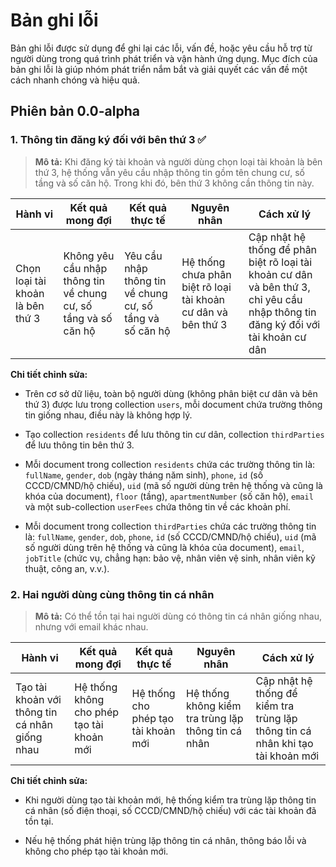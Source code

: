 # Bản ghi lỗi 

Bản ghi lỗi được sử dụng để ghi lại các lỗi, vấn đề, hoặc yêu cầu hỗ trợ từ người dùng trong quá trình phát triển và vận hành ứng dụng. Mục đích của bản ghi lỗi là giúp nhóm phát triển nắm bắt và giải quyết các vấn đề một cách nhanh chóng và hiệu quả.


## Phiên bản 0.0-alpha

### 1. Thông tin đăng ký đối với bên thứ 3 ✅

> **Mô tả:** Khi đăng ký tài khoản và người dùng chọn loại tài khoản là bên thứ 3, hệ thống vẫn yêu cầu nhập thông tin gồm tên chung cư, số tầng và số căn hộ. Trong khi đó, bên thứ 3 không cần thông tin này.

| Hành vi | Kết quả mong đợi | Kết quả thực tế | Nguyên nhân | Cách xử lý |
|---------|------------------|-----------------|------------|------------|
| Chọn loại tài khoản là bên thứ 3 | Không yêu cầu nhập thông tin về chung cư, số tầng và số căn hộ | Yêu cầu nhập thông tin về chung cư, số tầng và số căn hộ | Hệ thống chưa phân biệt rõ loại tài khoản cư dân và bên thứ 3 | Cập nhật hệ thống để phân biệt rõ loại tài khoản cư dân và bên thứ 3, chỉ yêu cầu nhập thông tin đăng ký đối với tài khoản cư dân |

**Chi tiết chỉnh sửa:**

- Trên cơ sở dữ liệu, toàn bộ người dùng (không phân biệt cư dân và bên thứ 3) được lưu trong collection `users`, mỗi document chứa trường thông tin giống nhau, điều này là không hợp lý.

- Tạo collection `residents` để lưu thông tin cư dân, collection `thirdParties` để lưu thông tin bên thứ 3.

- Mỗi document trong collection `residents` chứa các trường thông tin là: `fullName`, `gender`, `dob` (ngày tháng năm sinh), `phone`, `id` (số CCCD/CMND/hộ chiếu), `uid` (mã số người dùng trên hệ thống và cũng là khóa của document), `floor` (tầng), `apartmentNumber` (số căn hộ), `email` và một sub-collection `userFees` chứa thông tin về các khoản phí.

- Mỗi document trong collection `thirdParties` chứa các trường thông tin là: `fullName`, `gender`, `dob`, `phone`, `id` (số CCCD/CMND/hộ chiếu), `uid` (mã số người dùng trên hệ thống và cũng là khóa của document), `email`, `jobTitle` (chức vụ, chẳng hạn: bảo vệ, nhân viên vệ sinh, nhân viên kỹ thuật, công an, v.v.).

### 2. Hai người dùng cùng thông tin cá nhân

> **Mô tả:** Có thể tồn tại hai người dùng có thông tin cá nhân giống nhau, nhưng với email khác nhau. 

| Hành vi | Kết quả mong đợi | Kết quả thực tế | Nguyên nhân | Cách xử lý |
|---------|------------------|-----------------|------------|------------|
| Tạo tài khoản với thông tin cá nhân giống nhau | Hệ thống không cho phép tạo tài khoản mới | Hệ thống cho phép tạo tài khoản mới | Hệ thống không kiểm tra trùng lặp thông tin cá nhân | Cập nhật hệ thống để kiểm tra trùng lặp thông tin cá nhân khi tạo tài khoản mới |

**Chi tiết chỉnh sửa:**

- Khi người dùng tạo tài khoản mới, hệ thống kiểm tra trùng lặp thông tin cá nhân (số điện thoại, số CCCD/CMND/hộ chiếu) với các tài khoản đã tồn tại.

- Nếu hệ thống phát hiện trùng lặp thông tin cá nhân, thông báo lỗi và không cho phép tạo tài khoản mới.